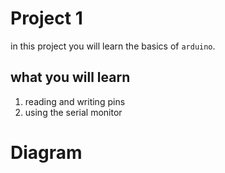 # Project 1

in this project you will learn the basics of `arduino`.



## what you will learn 
1. reading and writing pins
2. using the serial monitor

# Diagram